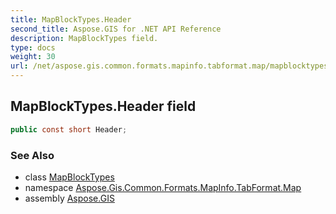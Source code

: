 ```yaml
---
title: MapBlockTypes.Header
second_title: Aspose.GIS for .NET API Reference
description: MapBlockTypes field. 
type: docs
weight: 30
url: /net/aspose.gis.common.formats.mapinfo.tabformat.map/mapblocktypes/header/
---
```

## MapBlockTypes.Header field

```csharp
public const short Header;
```

### See Also

* class [MapBlockTypes](../)
* namespace [Aspose.Gis.Common.Formats.MapInfo.TabFormat.Map](../../mapblocktypes/)
* assembly [Aspose.GIS](../../../)


